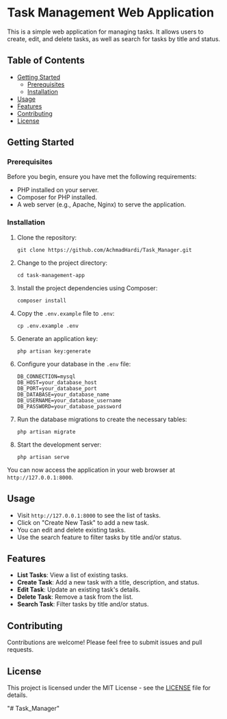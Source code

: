 # Task Management Web Application

This is a simple web application for managing tasks. It allows users to create, edit, and delete tasks, as well as search for tasks by title and status.

## Table of Contents
- [Getting Started](#getting-started)
  - [Prerequisites](#prerequisites)
  - [Installation](#installation)
- [Usage](#usage)
- [Features](#features)
- [Contributing](#contributing)
- [License](#license)

## Getting Started

### Prerequisites

Before you begin, ensure you have met the following requirements:
- PHP installed on your server.
- Composer for PHP installed.
- A web server (e.g., Apache, Nginx) to serve the application.

### Installation

1. Clone the repository:

    ```shell
    git clone https://github.com/AchmadHardi/Task_Manager.git
    ```

2. Change to the project directory:

    ```shell
    cd task-management-app
    ```

3. Install the project dependencies using Composer:

    ```shell
    composer install
    ```

4. Copy the `.env.example` file to `.env`:

    ```shell
    cp .env.example .env
    ```

5. Generate an application key:

    ```shell
    php artisan key:generate
    ```

6. Configure your database in the `.env` file:

    ```env
    DB_CONNECTION=mysql
    DB_HOST=your_database_host
    DB_PORT=your_database_port
    DB_DATABASE=your_database_name
    DB_USERNAME=your_database_username
    DB_PASSWORD=your_database_password
    ```

7. Run the database migrations to create the necessary tables:

    ```shell
    php artisan migrate
    ```

8. Start the development server:

    ```shell
    php artisan serve
    ```

You can now access the application in your web browser at `http://127.0.0.1:8000`.

## Usage

- Visit `http://127.0.0.1:8000` to see the list of tasks.
- Click on "Create New Task" to add a new task.
- You can edit and delete existing tasks.
- Use the search feature to filter tasks by title and/or status.

## Features

- **List Tasks**: View a list of existing tasks.
- **Create Task**: Add a new task with a title, description, and status.
- **Edit Task**: Update an existing task's details.
- **Delete Task**: Remove a task from the list.
- **Search Task**: Filter tasks by title and/or status.

## Contributing

Contributions are welcome! Please feel free to submit issues and pull requests.

## License

This project is licensed under the MIT License - see the [LICENSE](LICENSE) file for details.

"# Task_Manager" 
